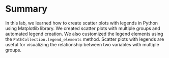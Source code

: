 # Summary

In this lab, we learned how to create scatter plots with legends in Python using Matplotlib library. We created scatter plots with multiple groups and automated legend creation. We also customized the legend elements using the `PathCollection.legend_elements` method. Scatter plots with legends are useful for visualizing the relationship between two variables with multiple groups.
